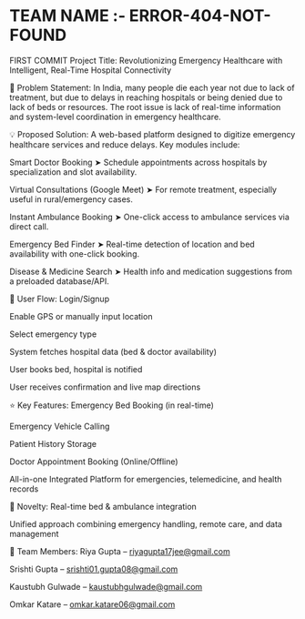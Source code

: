 # TEAM NAME :- ERROR-404-NOT-FOUND
FIRST COMMIT 
Project Title:
Revolutionizing Emergency Healthcare with Intelligent, Real-Time Hospital Connectivity

🚨 Problem Statement:
In India, many people die each year not due to lack of treatment, but due to delays in reaching hospitals or being denied due to lack of beds or resources. The root issue is lack of real-time information and system-level coordination in emergency healthcare.

💡 Proposed Solution:
A web-based platform designed to digitize emergency healthcare services and reduce delays. Key modules include:

Smart Doctor Booking
➤ Schedule appointments across hospitals by specialization and slot availability.

Virtual Consultations (Google Meet)
➤ For remote treatment, especially useful in rural/emergency cases.

Instant Ambulance Booking
➤ One-click access to ambulance services via direct call.

Emergency Bed Finder
➤ Real-time detection of location and bed availability with one-click booking.

Disease & Medicine Search
➤ Health info and medication suggestions from a preloaded database/API.

📲 User Flow:
Login/Signup

Enable GPS or manually input location

Select emergency type

System fetches hospital data (bed & doctor availability)

User books bed, hospital is notified

User receives confirmation and live map directions

⭐ Key Features:
Emergency Bed Booking (in real-time)

Emergency Vehicle Calling

Patient History Storage

Doctor Appointment Booking (Online/Offline)

All-in-one Integrated Platform for emergencies, telemedicine, and health records

🎯 Novelty:
Real-time bed & ambulance integration

Unified approach combining emergency handling, remote care, and data management

👥 Team Members:
Riya Gupta – riyagupta17jee@gmail.com

Srishti Gupta – srishti01.gupta08@gmail.com

Kaustubh Gulwade – kaustubhgulwade@gmail.com

Omkar Katare – omkar.katare06@gmail.com
